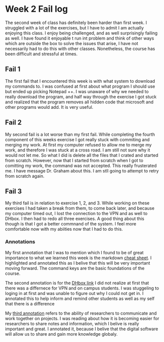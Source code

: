 # Week 2 Fail log
The second week of class has definitely been harder than first week. I struggled with a lot of the exercises, but I have to admit I am actually enjoying this class. I enjoy being challenged, and as well surprisingly failing as well. I have found it enjoyable t run int problem and think of other ways which are outside the box to solve the issues that arise, I have not necessarily had to do this with other classes. Nonetheless, the course has been difficult and stressful at times. 
## Fail 1
The first fail that I encountered this week is with what system to download my commands to. I was confused at first about what program I should use but ended up picking Notepad ++. I was unaware of why we needed to really download the program, and half way through the exercise I got stuck and realized that the program removes all hidden code that microsoft and other programs would add. It is very useful.

## Fail 2
My second fail is a lot worse than my first fail. While completing the fourth component of this weeks exercise I got really stuck with commiting and merging my work. At first my computer refused to allow me to merge my work, and therefore I was stuck at a cross road. I am still not sure why it would not let me. So what I did is delete all the files that I crated and started from scratch. However, now that I started from scratch when I got to comitting my work, the command was not accepted. This really frusterated me. I have message Dr. Graham about this. I am stll going to attempt to retry from scratch again. 

## Fail 3
My third fail is in relation to exercise 1, 2, and 3. While working on these exercises I had taken a break from them, to come back later, and because my computer timed out, I lost the connection to the VPN and as well to DHbox. I then had to redo all three exercises. A good thing about this though is that I got a better commnand of the system. I feel more comfortable now with my abiities now that I had to do this. 

### Annotations
My first annotation that I was to mention which I found to be of great importance to what we learned this week is the markdown [cheat sheet](https://hyp.is/DX0Ouni3Eem8fJN4g5zeRw/github.com/adam-p/markdown-here/wiki/Markdown-Cheatsheet). I highlighted and annotated this as I belive that this will be very important moving forward. The command keys are the basic foundations of the course.

The second annotation is for the [DHbox link](https://hyp.is/FAmHcnjVEem8l7tujkpj2w/workbook.craftingdigitalhistory.ca/module-1/Exercises/) I did not realize at first that there was a differnece for VPN and on campus students. I was stuggeling to loging in at first and was unable to figure out why I could not get in. I annotated this to help inform and remind other students as well as my self that there is a difference

My [third annotation](https://hyp.is/g4mf9Hi0EemM6ENXxrZ-8g/workbook.craftingdigitalhistory.ca/module-1/Open-Access-Research/) refers to the ability of researchers to communicate and work together on projects. I was reading about how it is becoming easier for researchers to share notes and information, which I belive is really important and great. I annotated it, because I belive that the digital software will allow us to share and gain more knowledge globaly. 
